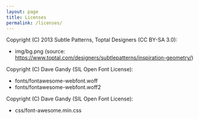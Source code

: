 ```yaml
---
layout: page
title: Licenses
permalink: /licenses/
--- 
```


Copyright (C) 2013 Subtle Patterns, Toptal Designers (CC BY-SA 3.0):
 * img/bg.png (source: https://www.toptal.com/designers/subtlepatterns/inspiration-geometry/)

Copyright (C) Dave Gandy (SIL Open Font License):
 * fonts/fontawesome-webfont.woff
 * fonts/fontawesome-webfont.woff2
 
Copyright (C) Dave Gandy (SIL Open Font License):
 * css/font-awesome.min.css
